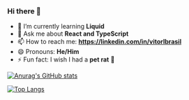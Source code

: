 ### Hi there 👋

<!-- - 🔭 I’m currently working on **a platform for tracking warm-up exercises (jumping jacks)** -->
- 🌱 I’m currently learning **Liquid**
- 💬 Ask me about **React and TypeScript**
- 📫 How to reach me: **https://linkedin.com/in/vitorlbrasil**
- 😄 Pronouns: **He/Him**
- ⚡ Fun fact: I wish I had a **pet rat** 🐀

[![Anurag's GitHub stats](https://github-readme-stats.vercel.app/api?username=vitorlbrasil&count_private=true&show_icons=true&theme=blue-green)](https://github.com/anuraghazra/github-readme-stats)

[![Top Langs](https://github-readme-stats.vercel.app/api/top-langs/?username=vitorlbrasil&layout=compact&theme=blue-green)](https://github.com/anuraghazra/github-readme-stats)

<!-- [![Top Langs](https://github-readme-stats.vercel.app/api/top-langs/?username=vitorlbrasil)](https://github.com/anuraghazra/github-readme-stats) -->


<!-- - 👯 I’m looking to collaborate on ... -->
<!-- - 🤔 I’m looking for help with ... -->

